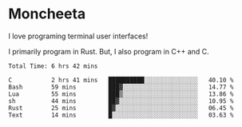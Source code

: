 # Moncheeta

I love programing terminal user interfaces!

I primarily program in Rust. But, I also program in C++ and C.

<!--START_SECTION:waka-->

```text
Total Time: 6 hrs 42 mins

C           2 hrs 41 mins   ██████████░░░░░░░░░░░░░░░   40.10 %
Bash        59 mins         ███▓░░░░░░░░░░░░░░░░░░░░░   14.77 %
Lua         55 mins         ███▒░░░░░░░░░░░░░░░░░░░░░   13.86 %
sh          44 mins         ██▓░░░░░░░░░░░░░░░░░░░░░░   10.95 %
Rust        25 mins         █▓░░░░░░░░░░░░░░░░░░░░░░░   06.45 %
Text        14 mins         █░░░░░░░░░░░░░░░░░░░░░░░░   03.63 %
```

<!--END_SECTION:waka-->
